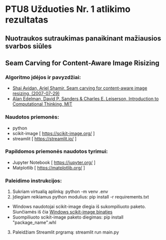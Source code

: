 # PTU8 Užduoties Nr. 1 atlikimo rezultatas

## Nuotraukos sutraukimas panaikinant mažiausios svarbos siūles
## Seam Carving for Content-Aware Image Risizing 

### Algoritmo įdėjos ir pavyzdžiai:
- [Shai Avidan, Ariel Shamir, Seam carving for content-aware image resizing, (2007-07-29)](https://dl.acm.org/doi/10.1145/1275808.1276390)
- [Alan Edelman, David P. Sanders & Charles E. Leiserson, Introduction to Computational Thinking, MIT](https://computationalthinking.mit.edu/Fall22/images_abstractions/seamcarving/)


### Naudotos priemonės:
- python
- scikit-image [ https://scikit-image.org/ ]
- streamlit [ https://streamlit.io/ ]

### Papildomos priemonės naudotos tyrimui:
- Jupyter Notebook [ https://jupyter.org/ ]
- Matplotlib [ https://matplotlib.org/ ]

### Paleidimo instrukcijos:
1. Sukriam virtualią aplinką: python -m venv .env
2. Įdiegiam reikiamus python modulius: pip install -r requirements.txt

- Windows naudotojai scikit-image diegia iš sukompiliuoto paketo. Siunčiamės iš čia [Windows scikit-image binaties](https://www.lfd.uci.edu/~gohlke/pythonlibs/#scikit-image)
- Suompiliuoto scikit-image paketo diegimas: pip install "package_name".whl

3. Paleidžiam Streamlit prgramą: streamlit run main.py



